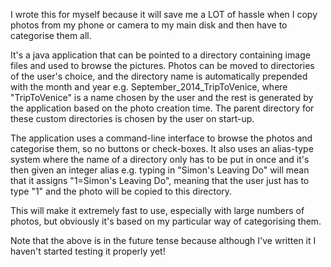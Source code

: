 I wrote this for myself because it will save me a LOT of hassle when I copy photos from my phone or camera to my main disk and
then have to categorise them all.

It's a java application that can be pointed to a directory containing image files and used to browse the pictures.  Photos
can be moved to directories of the user's choice, and the directory name is automatically prepended with the month and year e.g.
September_2014_TripToVenice, where "TripToVenice" is a name chosen by the user and the rest is generated by the application
based on the photo creation time.  The parent directory for these custom directories is chosen by the user on start-up.

The application uses a command-line interface to browse the photos and categorise them, so no buttons or check-boxes.
It also uses an alias-type system where the name of a directory only has to be put in once and it's then given an integer alias e.g.
typing in "Simon's Leaving Do" will mean that it assigns "1=Simon's Leaving Do", meaning that the user just has to type "1"
and the photo will be copied to this directory.

This will make it extremely fast to use, especially with large numbers of photos, but obviously it's based on my particular way
of categorising them.

Note that the above is in the future tense because although I've written it I haven't started testing it properly yet!
